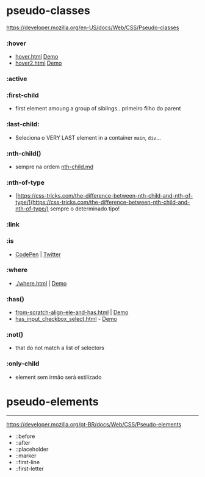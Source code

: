 # pseudo-classes

https://developer.mozilla.org/en-US/docs/Web/CSS/Pseudo-classes

### :hover

- [hover.html](./hover.html) [Demo](https://geraldotech.github.io/DevMap/CSS/pages/hover.html)
- [hover2.html](./hover2.html) [Demo](https://geraldotech.github.io/DevMap/CSS/pages/hover2.html)

### :active

### :first-child

- first element amoung a group of siblings.. primeiro filho do parent

### :last-child:

- Seleciona o VERY LAST element in a container `main`, `div`...

### :nth-child()

- sempre na ordem [nth-child.md](./nth-child.md)

### :nth-of-type

- [https://css-tricks.com/the-difference-between-nth-child-and-nth-of-type/](https://css-tricks.com/the-difference-between-nth-child-and-nth-of-type/) sempre o determinado tipo!

### :link

### :is

- [CodePen](https://codepen.io/geraldopcf/pen/NWMVXZK) | [Twitter](https://twitter.com/addyosmani/status/1411942923671785474)

### :where

- [./where.html](./where.html) | [Demo](https://geraldotech.github.io/DevMap/CSS/pages/where.html)

### :has()

- [from-scratch-align-ele-and-has.html](../pages/has/from-scratch-align-ele-and-has.html) | [Demo](https://geraldotech.github.io/DevMap/CSS/pages/has/from-scratch-align-ele-and-has.html)
- [has_input_checkbox_select.html](../pages/has/has_input_checkbox_select.html) - [Demo](https://geraldotech.github.io/DevMap/CSS/pages/has/has_input_checkbox_select.html)

### :not()

- that do not match a list of selectors

### :only-child

- element sem irmão será estilizado

# pseudo-elements

<hr>

https://developer.mozilla.org/pt-BR/docs/Web/CSS/Pseudo-elements

- ::before
- ::after
- ::placeholder
- ::marker
- ::first-line
- ::first-letter
